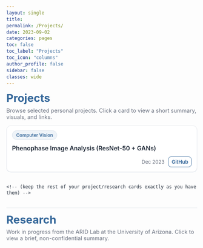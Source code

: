 ```yaml
---
layout: single
title:
permalink: /Projects/
date: 2023-09-02
categories: pages
toc: false
toc_label: "Projects"
toc_icon: "columns"
author_profile: false
sidebar: false
classes: wide
---
```


<link href="https://fonts.googleapis.com/css2?family=Inter:wght@400;600&display=swap" rel="stylesheet">

<style>
  :root{
    --brand:#336699; --ink:#1f2937; --muted:#6b7280; --card:#ffffff;
    --line:#e5e7eb; --ring:rgba(51,102,153,0.12); --bg:#f8fafc;

    /* widen the page shell + inner column */
    --site-max: 1440px;
    --content-max: 1280px;
  }

  /* WIDEN THEME WRAPPERS (so there isn’t a narrow center column) */
  @media (min-width:1200px){
    .masthead__inner-wrap,
    .initial-content,
    .page,
    .page__inner-wrap,
    .page__content{
      max-width: var(--site-max) !important;
      margin-left:auto; margin-right:auto;
    }
  }

  /* CRITICAL: remove the reserved sidebar column on layout:single */
  @media (min-width:1024px){
    .layout--single .page__sidebar{ display:none !important; }
    .layout--single .page{ display:block !important; }         /* no two-column flex */
    .layout--single .page__content{
      float:none !important;                                   /* ← this is the culprit */
      width:100% !important;                                   /* use full width */
      max-width:none !important;
      margin:0 auto !important;
      padding-left:0 !important; padding-right:0 !important;
    }
    .layout--single .page__inner-wrap{ padding-left:0 !important; padding-right:0 !important; }
  }

  /* Your inner container */
  .wrap{
    font-family:'Inter', system-ui, -apple-system, Segoe UI, Roboto, Helvetica, Arial, sans-serif;
    max-width: min(var(--content-max), 96vw);
    margin: 0 auto;
    color: var(--ink);
  }

  h1.section-title{ color:var(--brand); margin:.25rem 0 .4rem; font-size:clamp(24px,3vw,30px); }
  p.section-sub{ margin:0 0 .9rem; color:var(--muted); font-size:14.5px; }

  /* Card grid */
  .cards{ display:grid; gap:16px; }
  @media (min-width:1000px){ .cards{ grid-template-columns: repeat(3, 1fr); } }   /* desktop: 3-up */
  @media (min-width:1600px){ .cards{ grid-template-columns: repeat(4, 1fr); } }   /* very wide: 4-up */

  /* Cards */
  details.card{ border:1px solid var(--line); border-radius:12px; background:var(--card); box-shadow:0 1px 0 var(--ring); overflow:clip; }
  .card + .card{ margin-top:10px; }
  @media (min-width:1000px){ .card + .card{ margin-top:0; } }

  .card > summary{ list-style:none; cursor:pointer; display:flex; align-items:center; gap:12px; flex-wrap:wrap; padding:12px 14px; outline:none; }
  .card > summary::-webkit-details-marker{ display:none; }

  .pill{ font-size:12px; font-weight:600; color:var(--brand); background:#eef3f8; padding:4px 10px; border-radius:999px; border:1px solid #dbe2ea; white-space:nowrap; }
  .title{ font-weight:600; font-size:16px; color:var(--ink); }
  .meta{ margin-left:auto; display:flex; gap:10px; align-items:center; color:var(--muted); font-size:13px; }
  .meta .gh{ text-decoration:none; border:1px solid var(--brand); color:var(--brand); padding:5px 8px; border-radius:8px; font-weight:600; font-size:13px; }
  .meta .gh:hover{ background:var(--brand); color:#fff; }

  .content{ display:grid; grid-template-columns:1fr; gap:12px; border-top:1px solid var(--line); padding:12px 14px 14px; font-size:15px; line-height:1.55; }
  @media (min-width:860px){ .content{ grid-template-columns:320px 1fr; } }

  .thumb{ width:100%; aspect-ratio:16/10; object-fit:cover; border-radius:10px; border:1px solid var(--line); background:var(--bg); }

  .bullets{ margin:.25rem 0 0; padding-left:18px; }
  .bullets li{ margin:.2rem 0; }
  .links{ display:flex; gap:10px; flex-wrap:wrap; margin-top:.5rem; }
  .btn{ display:inline-block; text-decoration:none; font-weight:600; padding:7px 10px; border-radius:9px; font-size:14px; }
  .btn.ghost{ border:1px solid var(--brand); color:var(--brand); }

  .divider{ height:1px; background:var(--line); margin:1.1rem 0 .8rem; }
</style>

<div class="wrap">

  <h1 class="section-title">Projects</h1>
  <p class="section-sub">Browse selected personal projects. Click a card to view a short summary, visuals, and links.</p>

  <div class="cards">
    <!-- === your cards unchanged (keep all the details.* blocks you already have) === -->
    <!-- PROJECT 1 -->
    <details class="card" id="phenophase">
      <summary>
        <span class="pill">Computer Vision</span>
        <span class="title">Phenophase Image Analysis (ResNet-50 + GANs)</span>
        <span class="meta"><span>Dec&nbsp;2023</span><a class="gh" href="https://github.com/AmritaNeogi/PhenoCam-Image-Analysis-Using-CNN" target="_blank" rel="noopener">GitHub</a></span>
      </summary>
      <div class="content">
        <img class="thumb" src="/assets/images/decidousForest.jpg" alt="Phenology project">
        <div>Detect leaf phenophase from PhenoCam images and forecast SOS/EOS across sites with augmentation for rare phases.
          <ul class="bullets"><li>ResNet-50 classifier; GANs for data scarcity</li><li>Cross-site generalization beyond single camera tuning</li><li>Calendar-level SOS/EOS with confidence bands</li></ul>
          <div class="links"><a class="btn ghost" href="/assets/images/SOS_EOS.png" target="_blank">SOS/EOS plot</a><a class="btn ghost" href="/assets/images/GAN.png" target="_blank">GAN architecture</a></div>
        </div>
      </div>
    </details>

    <!-- (keep the rest of your project/research cards exactly as you have them) -->
  </div>

  <div class="divider"></div>

  <h1 class="section-title">Research</h1>
  <p class="section-sub">Work in progress from the ARID Lab at the University of Arizona. Click to view a brief, non-confidential summary.</p>

  <div class="cards">
    <!-- your research cards -->
  </div>

</div>

<script>
  // one-open-per-grid (optional)
  document.querySelectorAll('.cards').forEach((grid) => {
    grid.querySelectorAll('details.card').forEach((d) => {
      d.addEventListener('toggle', () => {
        if (d.open) grid.querySelectorAll('details.card').forEach(o => { if (o !== d) o.removeAttribute('open'); });
      });
    });
  });
</script>
